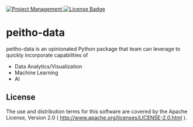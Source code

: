 [ ![Project Management](https://img.shields.io/badge/Project%20Management-0052CC?style=for-the-badge&logo=trello&logoColor=white) ](https://trello.com/b/ersqV9rd)
[![License Badge](https://img.shields.io/badge/Apache%202.0-F25910.svg?style=for-the-badge&logo=Apache&logoColor=white) ](https://www.apache.org/licenses/LICENSE-2.0)

peitho-data
===========

peitho-data is an opinionated Python package that team can leverage to quickly incorporate capabilities of

* Data Analytics/Visualization
* Machine Learning
* AI

License
-------

The use and distribution terms for this software are covered by the Apache License, Version 2.0
( http://www.apache.org/licenses/LICENSE-2.0.html ).
